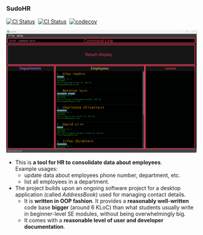 ### SudoHR ###

[![CI Status](https://github.com/AY2223S2-CS2103T-T17-2/tp/workflows/Java%20CI/badge.svg)](https://github.com/AY2223S2-CS2103T-T17-2/tp/actions)
&nbsp;[![CI Status](https://github.com/AY2223S2-CS2103T-T17-2/tp/workflows/Build/badge.svg)](https://github.com/AY2223S2-CS2103T-T17-2/tp/actions)
&nbsp;[![codecov](https://codecov.io/gh/AY2223S2-CS2103T-T17-2/tp/branch/master/graph/badge.svg)](https://codecov.io/gh/AY2223S2-CS2103T-T17-2/tp)

![Ui](docs/images/UiLayout.png)

* This is **a tool for HR to consolidate data about employees**.<br>
  Example usages:
  * update data about employees phone number, department, etc.
  * list all employees in a department.
* The project builds upon an ongoing software project for a desktop application (called _AddressBook_) used for managing contact details.
  * It is **written in OOP fashion**. It provides a **reasonably well-written** code base **bigger** (around 6 KLoC) than what students usually write in beginner-level SE modules, without being overwhelmingly big.
  * It comes with a **reasonable level of user and developer documentation**.
